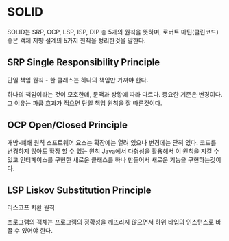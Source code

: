 # SOLID

SOLID는 SRP, OCP, LSP, ISP, DIP 총 5개의 원칙을 뜻하며,
로버트 마틴(클린코드) 좋은 객체 지향 설계의 5가지 원칙을 정리한것을 말한다.

## SRP Single Responsibility Principle

단일 책임 원칙 - 한 클래스는 하나의 책임만 가져야 한다.

하나의 책임이라는 것이 모호한데, 문맥과 상황에 따라 다르다.
중요한 기준은 변경이다. 그 이유는 파급 효과가 적으면 단일 책임 원칙을 잘 따른것이다.

## OCP  Open/Closed Principle

개방-폐쇄 원칙
소프트웨어 요소는 확장에는 열려 있으나 변경에는 닫혀 있다.
코드를 변경하지 않아도 확장 할 수 있는 원칙
Java에서 다형성을 활용해서 이 원칙을 지킬 수 있고 인터페이스를 구현한 새로운 클래스를 하나 만들어서 새로운 기능을 구현하는것이다.

## LSP Liskov Substitution Principle

리스코프 치환 원칙

프로그램의 객체는 프로그램의 정확성을 깨뜨리지 않으면서 하위 타입의 인스턴스로 바꿀 수 있어야 한다.

